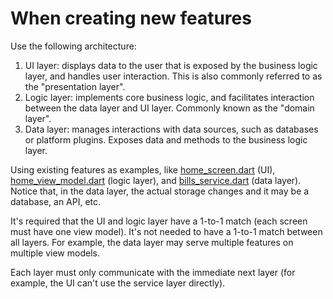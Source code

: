 # When creating new features

Use the following architecture:

1) UI layer: displays data to the user that is exposed by the business logic layer, and handles user interaction. This is also commonly referred to as the "presentation layer".
2) Logic layer: implements core business logic, and facilitates interaction between the data layer and UI layer. Commonly known as the "domain layer".
3) Data layer: manages interactions with data sources, such as databases or platform plugins. Exposes data and methods to the business logic layer.

Using existing features as examples, like [home_screen.dart](mdc:lib/ui/home/home_screen.dart) (UI), [home_view_model.dart](mdc:lib/ui/home/home_view_model.dart) (logic layer), and [bills_service.dart](mdc:lib/data/services/bills/bills_service.dart) (data layer). Notice that, in the data layer, the actual storage changes and it may be a database, an API, etc.

It's required that the UI and logic layer have a 1-to-1 match (each screen must have one view model). It's not needed to have a 1-to-1 match between all layers. For example, the data layer may serve multiple features on multiple view models.

Each layer must only communicate with the immediate next layer (for example, the UI can't use the service layer directly).
